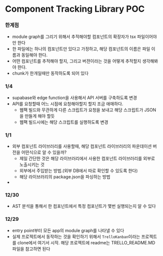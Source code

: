 
# Component Tracking Library POC

### 한계점

- module graph를 그리기 위해서 추적해야할 컴포넌트의 확장자가 tsx 파일이어야만 한다
- 한 파일에는 하나의 컴포넌트만 있다고 가정하고, 해당 컴포넌트의 이름은 파일 이름과 동일해야 한다.
- 어떤 컴포넌트를 추적해야 할지, 그리고 버젼이라는 것을 어떻게 추적할지 생각해봐야 한다.
- chunk가 한개일때만 동작하도록 되어 있다

### 1/4
- supabase와 edge function을 사용해서 API 서버를 구축하도록 변경
- API를 요청할때 어느 시점에 요청해야할지 할지 조금 애매하다.
    - 웹팩 빌드와 무관하게 다른 스크립트가 요청을 보내고 해당 스크립트가 JSON을 만들게 해야 할듯
    - 웹팩 빌드시에는 해당 스크립트를 실행하도록 변경

### 1/1
- 외부 컴포넌트 라이브러리를 사용할때, 해당 컴포넌트 라이브러리의 파운데이션 버전을 어떤식으로 알 수 있을까?
    - 제일 간단한 것은 해당 라이브러리에서 사용한 컴포넌트 라이브러리를 외부로 노출시키는 것
    - 외부에서 주입받는 방법.(외부 DB에서 따로 확인할 수 있도록 한다)
    - 해당 라이브러리의 package.json을 파싱하는 방법
-

### 12/30

- AST 분석을 통해서 한 컴포넌트에서 특정 컴포넌트가 몇번 실행되는지 알 수 있다

### 12/29

- entry point부터 모든 app의 module graph를 나타낼 수 있다
- 실제 프로젝트에서 동작하는 것을 확인하기 위해서 `TrelloKanban`이라는 프로젝트를 clone에서 여기서 시작. 해당 프로젝트에 readme는 TRELLO_README.MD 파일을 참고하면 된다